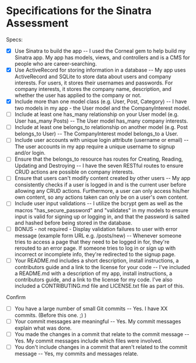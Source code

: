 # Specifications for the Sinatra Assessment

Specs:
- [x] Use Sinatra to build the app -- I used the Corneal gem to help build my Sinatra app. My app has models, views, and controllers and is a CMS for people who are career-searching.
- [x] Use ActiveRecord for storing information in a database -- My app uses ActiveRecord and SQLite to store data about users and company interests. For users, it stores their usernames and passwords. For company interests, it stores the company name, description, and whether the user has applied to the company or not. 
- [x] Include more than one model class (e.g. User, Post, Category) -- I have two models in my app - the User model and the CompanyInterest model. 
- [ ] Include at least one has_many relationship on your User model (e.g. User has_many Posts) -- The User model has_many company interests.
- [ ] Include at least one belongs_to relationship on another model (e.g. Post belongs_to User) -- The CompanyInterest model belongs_to a User.
- [ ] Include user accounts with unique login attribute (username or email) -- The user accounts in my app require a unique username to signup and/or login.
- [ ] Ensure that the belongs_to resource has routes for Creating, Reading, Updating and Destroying -- I have the seven RESTful routes to ensure CRUD actions are possible on company interests.
- [ ] Ensure that users can't modify content created by other users -- My app consistently checks if a user is logged in and is the current user before allowing any CRUD actions. Furthermore, a user can only access his/her own content, so any actions taken can only be on a user's own content.
- [ ] Include user input validations -- I utilize the bcrypt gem as well as the macros "has_secure_password" and "validates" in my models to ensure input is valid for signing up or logging in, and that the password is salted and hashed before being stored in the database.
- [ ] BONUS - not required - Display validation failures to user with error message (example form URL e.g. /posts/new) -- Whenever someone tries to access a page that they need to be logged in for, they're rerouted to an error page. If someone tries to log in or sign up with incorrect or incomplete info, they're redirected to the signup page.
- [ ] Your README.md includes a short description, install instructions, a contributors guide and a link to the license for your code -- I've included a README.md with a description of my app, install instructions, a contributors guide, and a link to the license for my code. I've also included a CONTRIBUTING.md file and LICENSE.txt file as part of this.

Confirm
- [ ] You have a large number of small Git commits -- Yes. I have XX commits. (Before this one. ;) )
- [ ] Your commit messages are meaningful  -- Yes. My commit messages explain what was done.
- [ ] You made the changes in a commit that relate to the commit message -- Yes. My commit messages include which files were involved.
- [ ] You don't include changes in a commit that aren't related to the commit message -- Yes, my commits and messages relate.